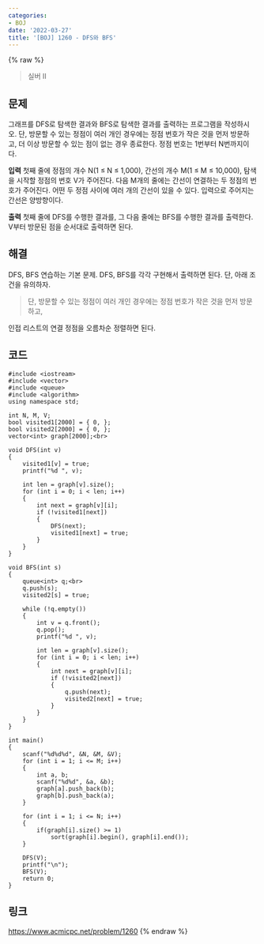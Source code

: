 ```yaml
---
categories:
- BOJ
date: '2022-03-27'
title: '[BOJ] 1260 - DFS와 BFS'
---
```


{% raw %}
> 실버 II<br>

## 문제
그래프를 DFS로 탐색한 결과와 BFS로 탐색한 결과를 출력하는 프로그램을 작성하시오. 단, 방문할 수 있는 정점이 여러 개인 경우에는 정점 번호가 작은 것을 먼저 방문하고, 더 이상 방문할 수 있는 점이 없는 경우 종료한다. 정점 번호는 1번부터 N번까지이다.

**입력**
첫째 줄에 정점의 개수 N(1 ≤ N ≤ 1,000), 간선의 개수 M(1 ≤ M ≤ 10,000), 탐색을 시작할 정점의 번호 V가 주어진다. 다음 M개의 줄에는 간선이 연결하는 두 정점의 번호가 주어진다. 어떤 두 정점 사이에 여러 개의 간선이 있을 수 있다. 입력으로 주어지는 간선은 양방향이다.

**출력**
첫째 줄에 DFS를 수행한 결과를, 그 다음 줄에는 BFS를 수행한 결과를 출력한다. V부터 방문된 점을 순서대로 출력하면 된다.

##  해결
DFS, BFS 연습하는 기본 문제. DFS, BFS를 각각 구현해서 출력하면 된다. 단, 아래 조건을 유의하자.
> 단, 방문할 수 있는 정점이 여러 개인 경우에는 정점 번호가 작은 것을 먼저 방문하고,<br>

인접 리스트의 연결 정점을 오름차순 정렬하면 된다.

## 코드
```
#include <iostream>
#include <vector>
#include <queue>
#include <algorithm>
using namespace std;

int N, M, V;
bool visited1[2000] = { 0, };
bool visited2[2000] = { 0, };
vector<int> graph[2000];<br>

void DFS(int v)
{
	visited1[v] = true;
	printf("%d ", v);

	int len = graph[v].size();
	for (int i = 0; i < len; i++)
	{
		int next = graph[v][i];
		if (!visited1[next])
		{
			DFS(next);
			visited1[next] = true;
		}
	}
}

void BFS(int s)
{
	queue<int> q;<br>
	q.push(s);
	visited2[s] = true;

	while (!q.empty())
	{
		int v = q.front();
		q.pop();
		printf("%d ", v);

		int len = graph[v].size();
		for (int i = 0; i < len; i++)
		{
			int next = graph[v][i];
			if (!visited2[next])
			{
				q.push(next);
				visited2[next] = true;
			}
		}
	}
}

int main()
{
	scanf("%d%d%d", &N, &M, &V);
	for (int i = 1; i <= M; i++)
	{
		int a, b;
		scanf("%d%d", &a, &b);
		graph[a].push_back(b);
		graph[b].push_back(a);
	}

	for (int i = 1; i <= N; i++)
	{
		if(graph[i].size() >= 1)
			sort(graph[i].begin(), graph[i].end());
	}

	DFS(V);
	printf("\n");
	BFS(V);
	return 0;
}
```

## 링크
https://www.acmicpc.net/problem/1260
{% endraw %}